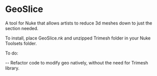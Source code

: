 # GeoSlice
A tool for Nuke that allows artists to reduce 3d meshes down to just the section needed.

To install, place GeoSlice.nk and unzipped Trimesh folder in your Nuke Toolsets folder. 



To do: 

-- Refactor code to modify geo natively, without the need for Trimesh library.
